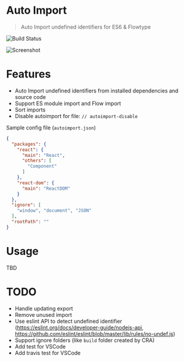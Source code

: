 # Auto Import

> Auto Import undefined identifiers for ES6 & Flowtype

![Build Status](https://img.shields.io/travis/thongdong7/autoimport/master.svg?style=flat&label=travis)

![Screenshot](packages/vscode/docs/screenshot.gif)

# Features

* Auto Import undefined identifiers from installed dependencies and source code
* Support ES module import and Flow import
* Sort imports
* Disable autoimport for file: `// autoimport-disable`

Sample config file (`autoimport.json`)

```json
{
  "packages": {
    "react": {
      "main": "React",
      "others": [
        "Component"
      ]
    },
    "react-dom": {
      "main": "ReactDOM"
    }
  },
  "ignore": [
    "window", "document", "JSON"
  ],
  "rootPath": ""
}
```

# Usage

TBD

# TODO

* Handle updating export
* Remove unused import
* Use eslint API to detect undefined identifier (https://eslint.org/docs/developer-guide/nodejs-api, https://github.com/eslint/eslint/blob/master/lib/rules/no-undef.js)
* Support ignore folders (like `build` folder created by CRA)
* Add test for VSCode
* Add travis test for VSCode
